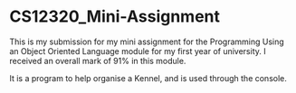 # CS12320_Mini-Assignment

This is my submission for my mini assignment for the Programming Using an Object Oriented Language module for my first year of university. I received an overall mark of 91% in this module. 

It is a program to help organise a Kennel, and is used through the console.
